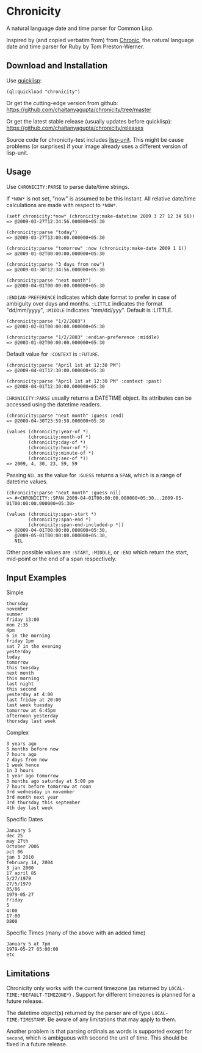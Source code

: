 # Chronicity

A natural language date and time parser for Common Lisp.

Inspired by (and copied verbatim from) from [Chronic][], the natural
language date and time parser for Ruby by Tom Preston-Werner.

[Chronic]: http://chronic.rubyforge.org/

## Download and Installation

Use [quicklisp][]:

    (ql:quickload "chronicity")

Or get the cutting-edge version from github:
  https://github.com/chaitanyagupta/chronicity/tree/master

Or get the latest stable release (usually updates before quicklisp):
  https://github.com/chaitanyagupta/chronicity/releases

Source code for chronicity-test includes [lisp-unit][]. This might be
cause problems (or surprises) if your image already uses a different
version of lisp-unit.

[quicklisp]: https://www.quicklisp.org
[lisp-unit]: https://www.cliki.net/lisp-unit

## Usage

Use `CHRONICITY:PARSE` to parse date/time strings.

If `*NOW*` is not set, "now" is assumed to be this instant. All relative
date/time calculations are made with respect to `*NOW*`.

    (setf chronicity:*now* (chronicity:make-datetime 2009 3 27 12 34 56))
    => @2009-03-27T12:34:56.000000+05:30

    (chronicity:parse "today")
    => @2009-03-27T13:00:00.000000+05:30

    (chronicity:parse "tomorrow" :now (chronicity:make-date 2009 1 1))
    => @2009-01-02T00:00:00.000000+05:30

    (chronicity:parse "3 days from now")
    => @2009-03-30T12:34:56.000000+05:30

    (chronicity:parse "next month")
    => @2009-04-01T00:00:00.000000+05:30

`:ENDIAN-PREFERENCE` indicates which date format to prefer in case of
ambiguity over days and months. `:LITTLE` indicates the format
"dd/mm/yyyy", `:MIDDLE` indicates "mm/dd/yyy". Default is :LITTLE.

    (chronicity:parse "1/2/2003")
    => @2003-02-01T00:00:00.000000+05:30

    (chronicity:parse "1/2/2003" :endian-preference :middle)
    => @2003-01-02T00:00:00.000000+05:30

Default value for `:CONTEXT` is `:FUTURE`.

    (chronicity:parse "April 1st at 12:30 PM")
    => @2009-04-01T12:30:00.000000+05:30

    (chronicity:parse "April 1st at 12:30 PM" :context :past)
    => @2008-04-01T12:30:00.000000+05:30

`CHRONICITY:PARSE` usually returns a DATETIME object. Its attributes can
be accessed using the datetime readers.

    (chronicity:parse "next month" :guess :end)
    => @2009-04-30T23:59:59.000000+05:30

    (values (chronicity:year-of *)
            (chronicity:month-of *)
            (chronicity:day-of *)
            (chronicity:hour-of *)
            (chronicity:minute-of *)
            (chronicity:sec-of *))
    => 2009, 4, 30, 23, 59, 59

Passing `NIL` as the value for `:GUESS` returns a `SPAN`, which is a range
of datetime values.

    (chronicity:parse "next month" :guess nil)
    => #<CHRONICITY::SPAN 2009-04-01T00:00:00.000000+05:30...2009-05-01T00:00:00.000000+05:30>

    (values (chronicity:span-start *)
            (chronicity:span-end *)
            (chronicity:span-end-included-p *))
    => @2009-04-01T00:00:00.000000+05:30,
       @2009-05-01T00:00:00.000000+05:30,
       NIL

Other possible values are `:START`, `:MIDDLE`, or `:END` which return
the start, mid-point or the end of a span respectively.

## Input Examples

Simple

    thursday
    november
    summer
    friday 13:00
    mon 2:35
    4pm
    6 in the morning
    friday 1pm
    sat 7 in the evening
    yesterday
    today
    tomorrow
    this tuesday
    next month
    this morning
    last night
    this second
    yesterday at 4:00
    last friday at 20:00
    last week tuesday
    tomorrow at 6:45pm
    afternoon yesterday
    thursday last week

Complex

    3 years ago
    5 months before now
    7 hours ago
    7 days from now
    1 week hence
    in 3 hours
    1 year ago tomorrow
    3 months ago saturday at 5:00 pm
    7 hours before tomorrow at noon
    3rd wednesday in november
    3rd month next year
    3rd thursday this september
    4th day last week

Specific Dates

    January 5
    dec 25
    may 27th
    October 2006
    oct 06
    jan 3 2010
    february 14, 2004
    3 jan 2000
    17 april 85
    5/27/1979
    27/5/1979
    05/06
    1979-05-27
    Friday
    5
    4:00
    17:00
    0800

Specific Times (many of the above with an added time)

    January 5 at 7pm
    1979-05-27 05:00:00
    etc

## Limitations

Chronicity only works with the current timezone (as returned by
`LOCAL-TIME:*DEFAULT-TIMEZONE*`) . Support for different timezones is
planned for a future release.

The datetime object(s) returned by the parser are of type
`LOCAL-TIME:TIMESTAMP`. Be aware of any limitations that may apply to
them.

Another problem is that parsing ordinals as words is supported except
for `second`, which is ambiguous with second the unit of time. This
should be fixed in a future release.
